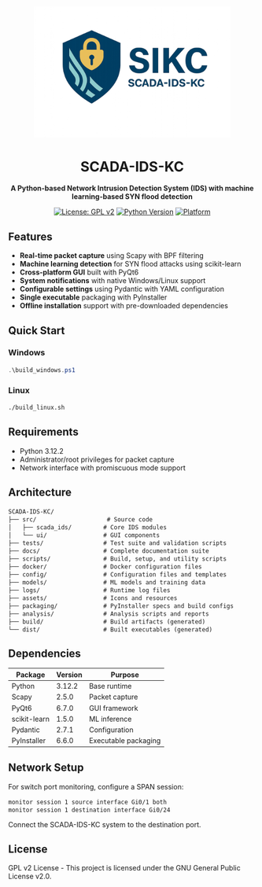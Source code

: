 <div align="center">
  <img src="logo.png" alt="SCADA-IDS-KC Logo" width="400">
  
  # SCADA-IDS-KC
  
  **A Python-based Network Intrusion Detection System (IDS) with machine learning-based SYN flood detection**
  
  [![License: GPL v2](https://img.shields.io/badge/License-GPL%20v2-blue.svg)](https://www.gnu.org/licenses/old-licenses/gpl-2.0.en.html)
  [![Python Version](https://img.shields.io/badge/python-3.12.2-blue.svg)](https://www.python.org/downloads/)
  [![Platform](https://img.shields.io/badge/platform-Windows%20%7C%20Linux-lightgrey.svg)](https://github.com/your-repo/SCADA-IDS-KC)
</div>

## Features

- **Real-time packet capture** using Scapy with BPF filtering
- **Machine learning detection** for SYN flood attacks using scikit-learn
- **Cross-platform GUI** built with PyQt6
- **System notifications** with native Windows/Linux support
- **Configurable settings** using Pydantic with YAML configuration
- **Single executable** packaging with PyInstaller
- **Offline installation** support with pre-downloaded dependencies

## Quick Start

### Windows
```powershell
.\build_windows.ps1
```

### Linux
```bash
./build_linux.sh
```

## Requirements

- Python 3.12.2
- Administrator/root privileges for packet capture
- Network interface with promiscuous mode support

## Architecture

```
SCADA-IDS-KC/
├── src/                    # Source code
│   ├── scada_ids/         # Core IDS modules
│   └── ui/                # GUI components
├── tests/                 # Test suite and validation scripts
├── docs/                  # Complete documentation suite
├── scripts/               # Build, setup, and utility scripts
├── docker/                # Docker configuration files
├── config/                # Configuration files and templates
├── models/                # ML models and training data
├── logs/                  # Runtime log files
├── assets/                # Icons and resources
├── packaging/             # PyInstaller specs and build configs
├── analysis/              # Analysis scripts and reports
├── build/                 # Build artifacts (generated)
└── dist/                  # Built executables (generated)
```

## Dependencies

| Package | Version | Purpose |
|---------|---------|---------|
| Python | 3.12.2 | Base runtime |
| Scapy | 2.5.0 | Packet capture |
| PyQt6 | 6.7.0 | GUI framework |
| scikit-learn | 1.5.0 | ML inference |
| Pydantic | 2.7.1 | Configuration |
| PyInstaller | 6.6.0 | Executable packaging |

## Network Setup

For switch port monitoring, configure a SPAN session:
```
monitor session 1 source interface Gi0/1 both
monitor session 1 destination interface Gi0/24
```

Connect the SCADA-IDS-KC system to the destination port.

## License

GPL v2 License - This project is licensed under the GNU General Public License v2.0.

